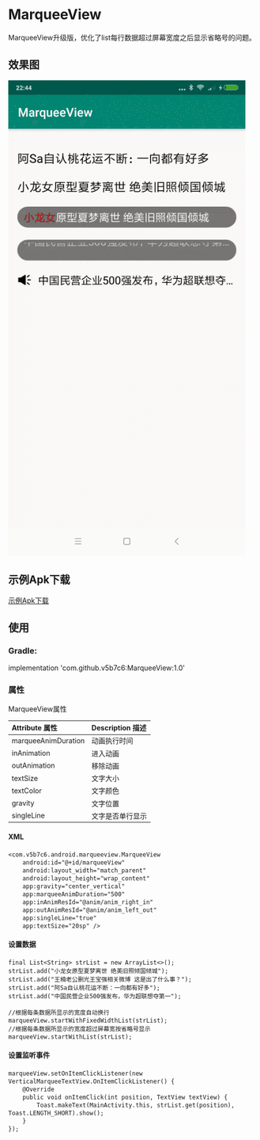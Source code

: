 # MarqueeView
MarqueeView升级版，优化了list每行数据超过屏幕宽度之后显示省略号的问题。

效果图
---
<img src="/screenshots/gifhome_480x960_10s.gif"/>

示例Apk下载
---
[示例Apk下载](https://github.com/v5b7c6/MarqueeView/raw/master/sample-apk/app-debug.apk)

## 使用

### Gradle:
implementation 'com.github.v5b7c6:MarqueeView:1.0'

### 属性
MarqueeView属性

| Attribute 属性          | Description 描述 |
|:---				     |:---|
| marqueeAnimDuration         | 动画执行时间            |
| inAnimation         |  进入动画          |
| outAnimation         | 移除动画          |
| textSize         |    文字大小       |
| textColor         | 文字颜色            |
| gravity         |  文字位置          |
| singleLine | 文字是否单行显示 |

#### XML
```
<com.v5b7c6.android.marqueeview.MarqueeView
    android:id="@+id/marqueeView"
    android:layout_width="match_parent"
    android:layout_height="wrap_content"
    app:gravity="center_vertical"
    app:marqueeAnimDuration="500"
    app:inAnimResId="@anim/anim_right_in"
    app:outAnimResId="@anim/anim_left_out"
    app:singleLine="true"
    app:textSize="20sp" />
```

#### 设置数据
```
final List<String> strList = new ArrayList<>();
strList.add("小龙女原型夏梦离世 绝美旧照倾国倾城");
strList.add("王楠老公删光王宝强相关微博 这是出了什么事？");
strList.add("阿Sa自认桃花运不断：一向都有好多");
strList.add("中国民营企业500强发布，华为超联想夺第一");

//根据每条数据所显示的宽度自动换行
marqueeView.startWithFixedWidthList(strList);
//根据每条数据所显示的宽度超过屏幕宽按省略号显示
marqueeView.startWithList(strList);
```

#### 设置监听事件
```
marqueeView.setOnItemClickListener(new VerticalMarqueeTextView.OnItemClickListener() {
    @Override
    public void onItemClick(int position, TextView textView) {
        Toast.makeText(MainActivity.this, strList.get(position), Toast.LENGTH_SHORT).show();
    }
});
```

